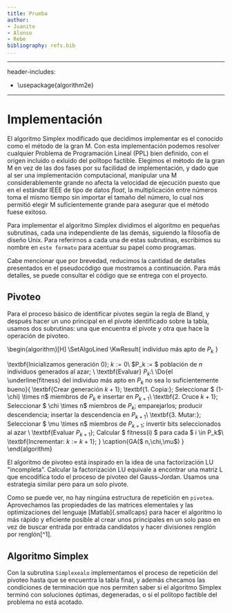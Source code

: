 ```yaml
---
title: Prueba
author:
- Juanito
- Alonso
- Rebe
bibliography: refs.bib
...
```


---
header-includes:
  - \usepackage{algorithm2e}
---

# Implementación

El algoritmo Simplex modificado que decidimos implementar es el conocido
como el método de la gran M. Con esta implementación podemos resolver
cualquier Problema de Programación Lineal (PPL) bien definido, con el
origen incluido o exluido del polítopo factible. Elegimos el método de
la gran M en vez de las dos fases por su facilidad de implementación, y
dado que al ser una implementación computacional, manipular una M
considerablemente grande no afecta la velocidad de ejecución puesto que
en el estándar IEEE de tipo de datos *float*, la multiplicación entre
números toma el mismo tiempo sin importar el tamaño del número, lo cual
nos permitió elegir M suficientemente grande para asegurar que el método
fuese exitoso.

Para implementar el algoritmo Simplex dividimos el algoritmo en pequeñas
subrutinas, cada una independiente de las demás, siguiendo la filosofía
de diseño Unix. Para referirnos a cada una de estas subrutinas,
escribimos su nombre en `este formato` para acentuar su papel como
programas.

Cabe mencionar que por brevedad, reducimos la cantidad de detalles
presentados en el pseudocódigo que mostramos a continuación. Para más
detalles, se puede consultar el código que se entrega con el proyecto.

## Pivoteo

Para el proceso básico de identificar pivotes según la regla de Bland, y
después hacer un uno principal en el pivote identificado sobre la tabla,
usamos dos subrutinas: una que encuentra el pivote y otra que hace la
operación de pivoteo.

\begin{algorithm}[H]
\SetAlgoLined
\KwResult{ individuo más apto de $P_k$ }

 \textbf{Inicializamos generación $0$}\;
 $k := 0$\\
 $P_k := $ población de $n$ individuos generados al azar; \\
 \textbf{Evaluar} $P_k:$\\
 \Do{el \underline{fitness} del individuo más apto en $P_k$ no sea lo suficientemente bueno}{
      \textbf{Crear generación $k+1$}\;
      \textbf{1. Copia:}\;
      Seleccionar $ (1-\chi) \times  n$ miembros de $P_k$ e insertar en $P_{k+1}$\\
      \textbf{2. Cruce $k+1$}\;
      Seleccionar $ \chi \times  n$ miembros de $P_k$; emparejarlos; producir descendencia; insertar la descendencia en $P_{k+1}$\\
      \textbf{3. Mutar:}\;
      Seleccionar $ \mu \times  n$ miembros de $P_{k+1}$; invertir bits seleccionados al azar \\
      \textbf{Evaluar $P_{k+1}$}\;
      Calcular $ fitness(i) $ para cada $ i \in P_k$\\
      \textbf{Incrementar: $k :=k+1$}\;
    }
 \caption{GA($ n,\chi,\mu$) }
\end{algorithm}

El algoritmo de pivoteo está inspirado en la idea de una factorización
LU "incompleta". Calcular la factorización LU equivale a encontrar una
matriz L que encodifica todo el proceso de pivoteo del Gauss-Jordan.
Usamos una estrategia similar pero para un solo pivote.

Como se puede ver, no hay ningúna estructura de repetición en
`pivotea`.
Aprovechamos las propiedades de las matrices elementales y las
optimizaciones del lenguaje [Matlab]{.smallcaps} para hacer el algoritmo
lo más rápido y eficiente posible al crear unos principales en un solo
paso en vez de buscar entrada por entrada candidatos y hacer divisiones
renglón por renglón[^1].

## Algoritmo Simplex

Con la subrutina `Simplexealo` implementamos el proceso de repetición
del pivoteo hasta que se encuentra la tabla final, y además checamos las
condiciones de terminación que nos permiten saber si el algoritmo
Simplex terminó con soluciones óptimas, degeneradas, o si el polítopo
factible del problema no está acotado.





